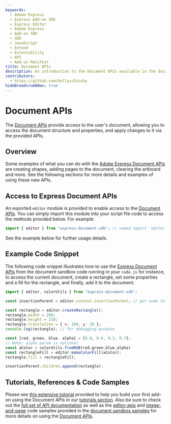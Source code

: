 ```yaml
---
keywords:
  - Adobe Express
  - Express Add-on SDK
  - Express Editor
  - Adobe Express
  - Add-on SDK
  - SDK
  - JavaScript
  - Extend
  - Extensibility
  - API
  - Add-on Manifest
title: Document APIs
description: An introduction to the Document APIs available in the document sandbox.
contributors:
  - https://github.com/hollyschinsky  
hideBreadcrumbNav: true
---
```


# Document APIs

The [Document APIs](./classes/Editor.md) provide access to the user's document, allowing you to access the document structure and properties, and apply changes to it via the provided APIs.

## Overview

Some examples of what you can do with the [Adobe Express Document APIs](./classes/Editor.md) are creating shapes, adding pages to the document, clearing the artboard and more. See the following sections for more details and examples of using these new APIs.

## Access to Express Document APIs

An exported `editor` module is provided to enable access to the [Document APIs](./classes/Editor.md). You can simply import this module into your script file code to access the methods provided below. For example:

```js
import { editor } from "express-document-sdk"; // named import 'editor' from express-document-sdk module
```

See the example below for further usage details.

## Example Code Snippet

The following code snippet illustrates how to use the [Express Document APIs](./classes/Editor.md) from the document sandbox code running in your `code.js` for instance, to access the current document, create a rectangle, set some properties and a fill for the rectangle, and finally, add it to the document:

```js
import { editor, colorUtils } from "express-document-sdk";

const insertionParent = editor.context.insertionParent; // get node to insert content into

const rectangle = editor.createRectangle();
rectangle.width = 200;
rectangle.height = 150;
rectangle.translation = { x: 100, y: 20 };
console.log(rectangle); // for debugging purpose

const [red, green, blue, alpha] = [0.8, 0.6, 0.2, 0.7];
// Note: alpha param is optional
const aColor = colorUtils.fromRGB(red,green,blue,alpha)
const rectangleFill = editor.makeColorFill(aColor);
rectangle.fill = rectangleFill;

insertionParent.children.append(rectangle);
```

## Tutorials, References & Code Samples

Please see [this extensive tutorial](../../../guides/tutorials/grids-addon.md) provided to help you build your first add-on using the Document APIs in our [tutorials section](../../../guides/tutorials/index.md). Also be sure to check out the [full set of API documentation](/express-add-on-apis/docs/api/classes/Editor) as well as the [editor-apis](https://github.com/AdobeDocs/express-add-on-samples/tree/main/document-sandbox-samples/editor-apis) and [image-and-page](https://github.com/AdobeDocs/express-add-on-samples/tree/main/document-sandbox-samples/image-and-page) code samples provided in the [document sandbox samples](https://github.com/AdobeDocs/express-add-on-samples/tree/main/document-sandbox-samples) for more details on using the [Document APIs](./classes/Editor.md).
